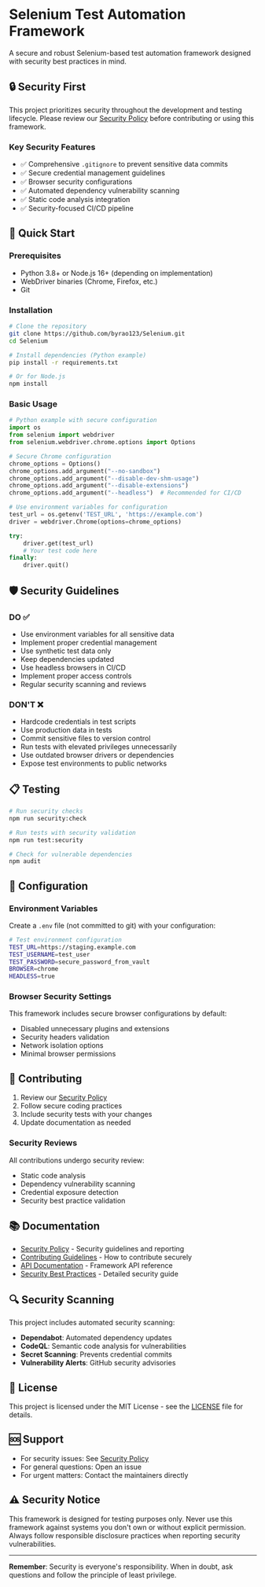 # Selenium Test Automation Framework

A secure and robust Selenium-based test automation framework designed with security best practices in mind.

## 🔒 Security First

This project prioritizes security throughout the development and testing lifecycle. Please review our [Security Policy](SECURITY.md) before contributing or using this framework.

### Key Security Features

- ✅ Comprehensive `.gitignore` to prevent sensitive data commits
- ✅ Secure credential management guidelines
- ✅ Browser security configurations
- ✅ Automated dependency vulnerability scanning
- ✅ Static code analysis integration
- ✅ Security-focused CI/CD pipeline

## 🚀 Quick Start

### Prerequisites

- Python 3.8+ or Node.js 16+ (depending on implementation)
- WebDriver binaries (Chrome, Firefox, etc.)
- Git

### Installation

```bash
# Clone the repository
git clone https://github.com/byrao123/Selenium.git
cd Selenium

# Install dependencies (Python example)
pip install -r requirements.txt

# Or for Node.js
npm install
```

### Basic Usage

```python
# Python example with secure configuration
import os
from selenium import webdriver
from selenium.webdriver.chrome.options import Options

# Secure Chrome configuration
chrome_options = Options()
chrome_options.add_argument("--no-sandbox")
chrome_options.add_argument("--disable-dev-shm-usage")
chrome_options.add_argument("--disable-extensions")
chrome_options.add_argument("--headless")  # Recommended for CI/CD

# Use environment variables for configuration
test_url = os.getenv('TEST_URL', 'https://example.com')
driver = webdriver.Chrome(options=chrome_options)

try:
    driver.get(test_url)
    # Your test code here
finally:
    driver.quit()
```

## 🛡️ Security Guidelines

### DO ✅

- Use environment variables for all sensitive data
- Implement proper credential management
- Use synthetic test data only
- Keep dependencies updated
- Use headless browsers in CI/CD
- Implement proper access controls
- Regular security scanning and reviews

### DON'T ❌

- Hardcode credentials in test scripts
- Use production data in tests
- Commit sensitive files to version control
- Run tests with elevated privileges unnecessarily
- Use outdated browser drivers or dependencies
- Expose test environments to public networks

## 📋 Testing

```bash
# Run security checks
npm run security:check

# Run tests with security validation
npm run test:security

# Check for vulnerable dependencies
npm audit
```

## 🔧 Configuration

### Environment Variables

Create a `.env` file (not committed to git) with your configuration:

```bash
# Test environment configuration
TEST_URL=https://staging.example.com
TEST_USERNAME=test_user
TEST_PASSWORD=secure_password_from_vault
BROWSER=chrome
HEADLESS=true
```

### Browser Security Settings

This framework includes secure browser configurations by default:

- Disabled unnecessary plugins and extensions
- Security headers validation
- Network isolation options
- Minimal browser permissions

## 🤝 Contributing

1. Review our [Security Policy](SECURITY.md)
2. Follow secure coding practices
3. Include security tests with your changes
4. Update documentation as needed

### Security Reviews

All contributions undergo security review:

- Static code analysis
- Dependency vulnerability scanning
- Credential exposure detection
- Security best practice validation

## 📚 Documentation

- [Security Policy](SECURITY.md) - Security guidelines and reporting
- [Contributing Guidelines](CONTRIBUTING.md) - How to contribute securely
- [API Documentation](docs/API.md) - Framework API reference
- [Security Best Practices](docs/SECURITY_BEST_PRACTICES.md) - Detailed security guide

## 🔍 Security Scanning

This project includes automated security scanning:

- **Dependabot**: Automated dependency updates
- **CodeQL**: Semantic code analysis for vulnerabilities
- **Secret Scanning**: Prevents credential commits
- **Vulnerability Alerts**: GitHub security advisories

## 📄 License

This project is licensed under the MIT License - see the [LICENSE](LICENSE) file for details.

## 🆘 Support

- For security issues: See [Security Policy](SECURITY.md)
- For general questions: Open an issue
- For urgent matters: Contact the maintainers directly

## ⚠️ Security Notice

This framework is designed for testing purposes only. Never use this framework against systems you don't own or without explicit permission. Always follow responsible disclosure practices when reporting security vulnerabilities.

---

**Remember**: Security is everyone's responsibility. When in doubt, ask questions and follow the principle of least privilege.
